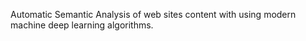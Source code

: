 Automatic Semantic Analysis of web sites content with using modern machine deep learning algorithms.
